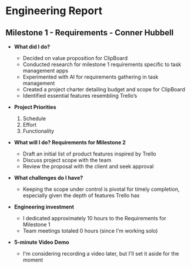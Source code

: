 # Engineering Report

## Milestone 1 - Requirements - Conner Hubbell

* **What did I do?**
    * Decided on value proposition for ClipBoard
    * Conducted research for milestone 1 requirements specific to task management apps
    * Experimented with AI for requirements gathering in task management
    * Created a project charter detailing budget and scope for ClipBoard
    * Identified essential features resembling Trello’s
* **Project Priorities**
    1. Schedule
    2. Effort
    3. Functionality
  
* **What will I do? Requirements for Milestone 2**
    * Draft an initial list of product features inspired by Trello
    * Discuss project scope with the team
    * Review the proposal with the client and seek approval

* **What challenges do I have?**
    * Keeping the scope under control is pivotal for timely completion, especially given the depth of features Trello has
  
* **Engineering investment**
    * I dedicated approximately 10 hours to the Requirements for Milestone 1
    * Team meetings totaled 0 hours (since I'm working solo)
  
* **5-minute Video Demo**
    * I'm considering recording a video later, but I'll set it aside for the moment


